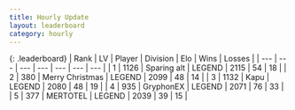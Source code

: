 ```yaml
---
title: Hourly Update
layout: leaderboard
category: hourly
---
```


{: .leaderboard}
| Rank | LV | Player | Division | Elo | Wins | Losses |
| --- | --- | --- | --- | --- | --- | --- |
| <span data-change="0">1</span> | 1126 | <span title="ID: 203132">Sparing alt</span> | LEGEND | <span data-change="0">2115</span> | <span data-change="0">54</span> | <span data-change="0">18</span> |
| <span data-change="0">2</span> | 380 | <span title="ID: 382502">Merry Christmas</span> | LEGEND | <span data-change="0">2099</span> | <span data-change="0">48</span> | <span data-change="0">14</span> |
| <span data-change="1">3</span> | 1132 | <span title="ID: 204953">Kapu</span> | LEGEND | <span data-change="0">2080</span> | <span data-change="0">48</span> | <span data-change="0">19</span> |
| <span data-change="-1">4</span> | 935 | <span title="ID: 315148">GryphonEX</span> | LEGEND | <span data-change="-15">2071</span> | <span data-change="0">76</span> | <span data-change="1">33</span> |
| <span data-change="0">5</span> | 377 | <span title="ID: 398821">MERTOTEL</span> | LEGEND | <span data-change="0">2039</span> | <span data-change="0">39</span> | <span data-change="0">15</span> |